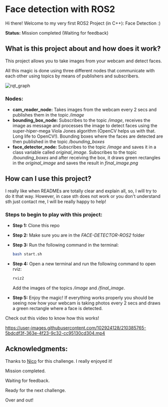 # Face detection with ROS2

Hi there! Welcome to my very first ROS2 Project (in C++): Face Detection :)


**Status:** Mission completed (Waiting for feedback)

## What is this project about and how does it work?

This project allows you to take images from your webcam and detect faces.

All this magic is done using three different nodes that communicate with each other using topics by means of publishers and subscribers. 

![rqt_graph](https://user-images.githubusercontent.com/102924128/210364605-f31ab9c3-1c5a-4f0f-8985-4f7270b6c480.png)

### Nodes:
* **cam_reader_node:** Takes images from the webcam every 2 secs and publishes them in the topic */image*
* **bounding_box_node:** Subscribes to the topic */image*, receives the image as message and processes the image to detect faces using the super-hiper-mega Viola Jones algorithm (OpenCV helps us with that. Long life to OpenCV!). Bounding boxes where the faces are detected are then published in the topic */bounding_boxes*
* **face_detector_node:** Subscribes to the topic */image* and saves it in a class variable called *original_image*. Subscribes to the topic */bounding_boxes* and after receiving the box, it draws green rectangles in the *original_image* and saves the result in *final_image.png*


## How can I use this project?

I really like when READMEs are totally clear and explain all, so, I will try to do it that way. However, in case sth does not work or you don't understand sth just contact me, I will be really happy to help!

### Steps to begin to play with this project:

* **Step 1:** Clone this repo
* **Step 2:** Make sure you are in the *FACE-DETECTOR-ROS2* folder
* **Step 3:** Run the following command in the terminal:
  ```bash
  bash start.sh
  ```
* **Step 4:** Open a new terminal and run the following command to open rviz:
  ```bash
  rviz2
  ```
  Add the images of the topics */image* and */final_image*.
  
* **Step 5:** Enjoy the magic! If everything works properly you should be seeing now how your webcam is taking photos every 2 secs and draws a green rectangle where a face is detected.

Check out this video to know how this works!



https://user-images.githubusercontent.com/102924128/210385765-5bdcdf3f-363e-4f23-9c32-cc95130cd304.mp4




## Acknowledgments:

Thanks to [Nico](https://github.com/NicolasRochaPacheco) for this challenge. I really enjoyed it! 

Mission completed.

Waiting for feedback.

Ready for the next challenge.

Over and out!

